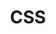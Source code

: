 ---
layout: topic
title: CSS
description: > 
    CSS (Cascading Style Sheets) is used to control the layout and visual presentation of HTML elements. It allows developers to define styles such as colors, fonts, and spacing, enhancing user experience. CSS also includes techniques like Flexbox and Grid for responsive, modern web designs.
type: topic
num: 3
draft: 0
start_date: 2025-01-29
lectures: [6, 7]
tutorials: [2]
---